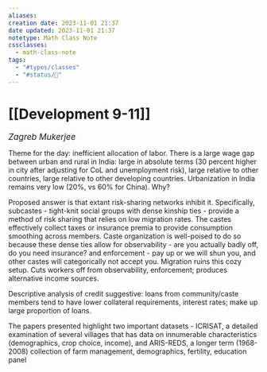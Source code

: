 ```yaml
---
aliases: 
creation date: 2023-11-01 21:37
date updated: 2023-11-01 21:37
notetype: Math Class Note
cssclasses:
  - math-class-note
tags:
  - "#types/classes"
  - "#status/🚧"
---
```


# [[Development 9-11]]
<span style = "font-size:120%"><i >Zagreb Mukerjee </i></span>


Theme for the day: inefficient allocation of labor. There is a large wage gap between urban and rural in India: large in absolute terms (30 percent higher in city after adjusting for CoL and unemployment risk), large relative to other countries, large relative to other developing countries. Urbanization in India remains very low (20%, vs 60% for China). Why?

Proposed answer is that extant risk-sharing networks inhibit it. Specifically, subcastes - tight-knit social groups with dense kinship ties - provide a method of risk sharing that relies on low migration rates. The castes effectively collect taxes or insurance premia to provide consumption smoothing across members. Caste organization is well-poised to do so because these dense ties allow for observability - are you actually badly off, do you need insurance? and enforcement - pay up or we will shun you, and other castes will categorically not accept you. Migration ruins this cozy setup. Cuts workers off from observability, enforcement; produces alternative income sources. 

Descriptive analysis of credit suggestive: loans from community/caste members tend to have lower collateral requirements, interest rates; make up large proportion of loans. 


The papers presented highlight two important datasets - ICRISAT, a detailed examination of several villages that has data on innumerable characteristics (demographics, crop choice, income), and ARIS-REDS, a longer term (1968-2008) collection of farm management, demographics, fertility, education panel
